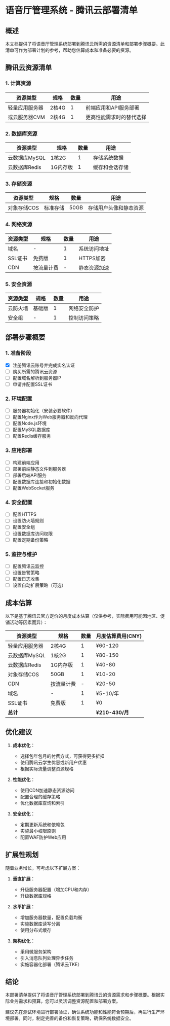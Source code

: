 # 语音厅管理系统 - 腾讯云部署清单

## 概述

本文档提供了将语音厅管理系统部署到腾讯云所需的资源清单和部署步骤概要。此清单可作为部署计划的参考，帮助您估算成本和准备必要的资源。

## 腾讯云资源清单

### 1. 计算资源

| 资源类型 | 规格 | 数量 | 用途 |
|---------|------|-----|------|
| 轻量应用服务器 | 2核4G | 1 | 前端应用和API服务部署 |
| 或云服务器CVM | 2核4G | 1 | 更高性能需求时的替代选择 |

### 2. 数据库资源

| 资源类型 | 规格 | 数量 | 用途 |
|---------|------|-----|------|
| 云数据库MySQL | 1核2G | 1 | 存储系统数据 |
| 云数据库Redis | 1G内存版 | 1 | 缓存和会话存储 |

### 3. 存储资源

| 资源类型 | 规格 | 数量 | 用途 |
|---------|------|-----|------|
| 对象存储COS | 标准存储 | 50GB | 存储用户头像和静态资源 |

### 4. 网络资源

| 资源类型 | 规格 | 数量 | 用途 |
|---------|------|-----|------|
| 域名 | - | 1 | 系统访问地址 |
| SSL证书 | 免费版 | 1 | HTTPS加密 |
| CDN | 按流量计费 | - | 静态资源加速 |

### 5. 安全资源

| 资源类型 | 规格 | 数量 | 用途 |
|---------|------|-----|------|
| 云防火墙 | 基础版 | 1 | 网络安全防护 |
| 安全组 | - | 1 | 控制访问策略 |

## 部署步骤概要

### 1. 准备阶段

- [x] 注册腾讯云账号并完成实名认证
- [ ] 购买所需的腾讯云资源
- [ ] 配置域名解析到服务器IP
- [ ] 申请并配置SSL证书

### 2. 环境配置

- [ ] 服务器初始化（安装必要软件）
- [ ] 配置Nginx作为Web服务器和反向代理
- [ ] 配置Node.js环境
- [ ] 配置MySQL数据库
- [ ] 配置Redis缓存服务

### 3. 应用部署

- [ ] 构建前端应用
- [ ] 部署前端静态文件到服务器
- [ ] 部署后端API服务
- [ ] 配置数据库连接和初始化数据
- [ ] 配置WebSocket服务

### 4. 安全配置

- [ ] 配置HTTPS
- [ ] 设置防火墙规则
- [ ] 配置安全组
- [ ] 设置数据库访问权限
- [ ] 配置定期备份策略

### 5. 监控与维护

- [ ] 配置腾讯云监控
- [ ] 设置告警策略
- [ ] 配置日志收集
- [ ] 设置自动扩展策略（可选）

## 成本估算

以下是基于腾讯云官方定价的月度成本估算（仅供参考，实际费用可能因地区、促销活动等因素而异）：

| 资源类型 | 规格 | 数量 | 月度估算费用(CNY) |
|---------|------|-----|----------------|
| 轻量应用服务器 | 2核4G | 1 | ¥60-120 |
| 云数据库MySQL | 1核2G | 1 | ¥80-150 |
| 云数据库Redis | 1G内存版 | 1 | ¥40-80 |
| 对象存储COS | 50GB | 1 | ¥10-20 |
| CDN | 按流量计费 | - | ¥20-50 |
| 域名 | - | 1 | ¥5-10/年 |
| SSL证书 | 免费版 | 1 | ¥0 |
| **总计** | | | **¥210-430/月** |

## 优化建议

1. **成本优化**：
   - 选择包年包月的付费方式，可获得更多折扣
   - 使用腾讯云学生优惠或新用户优惠
   - 根据实际流量调整资源规格

2. **性能优化**：
   - 使用CDN加速静态资源访问
   - 配置合理的缓存策略
   - 优化数据库查询和索引

3. **安全优化**：
   - 定期更新系统和依赖包
   - 实施最小权限原则
   - 配置WAF防护Web应用

## 扩展性规划

随着业务增长，可考虑以下扩展方案：

1. **垂直扩展**：
   - 升级服务器配置（增加CPU和内存）
   - 升级数据库规格

2. **水平扩展**：
   - 增加服务器数量，配置负载均衡
   - 实施数据库读写分离
   - 使用分布式缓存

3. **架构优化**：
   - 采用微服务架构
   - 引入消息队列处理异步任务
   - 实施容器化部署（腾讯云TKE）

## 结论

本部署清单提供了将语音厅管理系统部署到腾讯云的资源需求和步骤概要。根据实际业务需求和预算，您可以灵活调整资源配置和部署方案。

建议先在测试环境进行部署验证，确认系统功能和性能符合预期后，再进行生产环境部署。同时，制定完善的备份和恢复策略，确保系统数据安全。
